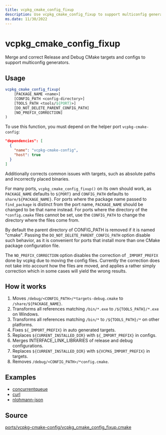 ```yaml
---
title: vcpkg_cmake_config_fixup
description: Use vcpkg_cmake_config_fixup to support multiconfig generators.
ms.date: 11/30/2022
---
```

# vcpkg_cmake_config_fixup

Merge and correct Release and Debug CMake targets and configs to support multiconfig generators.

## Usage

```cmake
vcpkg_cmake_config_fixup(
    [PACKAGE_NAME <name>]
    [CONFIG_PATH <config-directory>]
    [TOOLS_PATH <tools/${PORT}>]
    [DO_NOT_DELETE_PARENT_CONFIG_PATH]
    [NO_PREFIX_CORRECTION]
)
```

To use this function, you must depend on the helper port `vcpkg-cmake-config`:

```json
"dependencies": [
  {
    "name": "vcpkg-cmake-config",
    "host": true
  }
]
```

Additionally corrects common issues with targets, such as absolute paths and incorrectly placed binaries.

For many ports, `vcpkg_cmake_config_fixup()` on its own should work,
as `PACKAGE_NAME` defaults to `${PORT}` and `CONFIG_PATH` defaults to `share/${PACKAGE_NAME}`.
For ports where the package name passed to `find_package` is distinct from the port name,
`PACKAGE_NAME` should be changed to be that name instead.
For ports where the directory of the `*config.cmake` files cannot be set,
use the `CONFIG_PATH` to change the directory where the files come from.

By default the parent directory of CONFIG_PATH is removed if it is named "cmake".
Passing the `DO_NOT_DELETE_PARENT_CONFIG_PATH` option disable such behavior,
as it is convenient for ports that install
more than one CMake package configuration file.

The `NO_PREFIX_CORRECTION` option disables the correction of `_IMPORT_PREFIX`
done by vcpkg due to moving the config files.
Currently the correction does not take into account how the files are moved,
and applies a rather simply correction which in some cases will yield the wrong results.

## How it works

1. Moves `/debug/<CONFIG_PATH>/*targets-debug.cmake` to `/share/${PACKAGE_NAME}`.
1. Transforms all references matching `/bin/*.exe` to `/${TOOLS_PATH}/*.exe` on Windows.
1. Transforms all references matching `/bin/*` to `/${TOOLS_PATH}/*` on other platforms.
1. Fixes `${_IMPORT_PREFIX}` in auto generated targets.
1. Replaces `${CURRENT_INSTALLED_DIR}` with `${_IMPORT_PREFIX}` in configs.
1. Merges INTERFACE_LINK_LIBRARIES of release and debug configurations.
1. Replaces `${CURRENT_INSTALLED_DIR}` with `${VCPKG_IMPORT_PREFIX}` in targets.
1. Removes `/debug/<CONFIG_PATH>/*config.cmake`.

## Examples

- [concurrentqueue](https://github.com/Microsoft/vcpkg/blob/master/ports/concurrentqueue/portfile.cmake)
- [curl](https://github.com/Microsoft/vcpkg/blob/master/ports/curl/portfile.cmake)
- [nlohmann-json](https://github.com/Microsoft/vcpkg/blob/master/ports/nlohmann-json/portfile.cmake)

## Source

[ports/vcpkg-cmake-config/vcpkg\_cmake\_config\_fixup.cmake](https://github.com/Microsoft/vcpkg/blob/master/ports/vcpkg-cmake-config/vcpkg_cmake_config_fixup.cmake)
